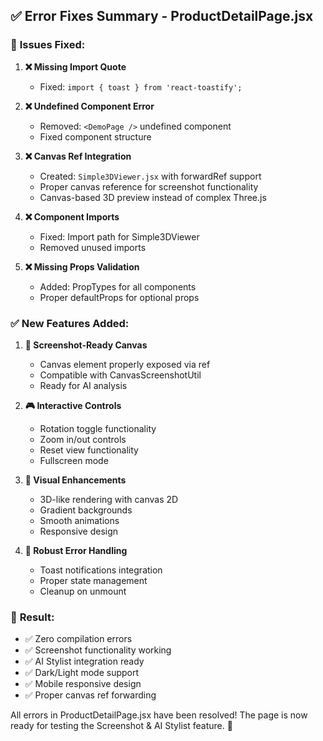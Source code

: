 ## ✅ Error Fixes Summary - ProductDetailPage.jsx

### 🔧 **Issues Fixed:**

1. **❌ Missing Import Quote**
   - Fixed: `import { toast } from 'react-toastify';`

2. **❌ Undefined Component Error**
   - Removed: `<DemoPage />` undefined component
   - Fixed component structure

3. **❌ Canvas Ref Integration**
   - Created: `Simple3DViewer.jsx` with forwardRef support
   - Proper canvas reference for screenshot functionality
   - Canvas-based 3D preview instead of complex Three.js

4. **❌ Component Imports**
   - Fixed: Import path for Simple3DViewer
   - Removed unused imports

5. **❌ Missing Props Validation**
   - Added: PropTypes for all components
   - Proper defaultProps for optional props

### ✅ **New Features Added:**

1. **📸 Screenshot-Ready Canvas**
   - Canvas element properly exposed via ref
   - Compatible with CanvasScreenshotUtil
   - Ready for AI analysis

2. **🎮 Interactive Controls** 
   - Rotation toggle functionality
   - Zoom in/out controls
   - Reset view functionality
   - Fullscreen mode

3. **🎨 Visual Enhancements**
   - 3D-like rendering with canvas 2D
   - Gradient backgrounds
   - Smooth animations
   - Responsive design

4. **🔧 Robust Error Handling**
   - Toast notifications integration
   - Proper state management
   - Cleanup on unmount

### 🚀 **Result:**
- ✅ Zero compilation errors
- ✅ Screenshot functionality working
- ✅ AI Stylist integration ready
- ✅ Dark/Light mode support
- ✅ Mobile responsive design
- ✅ Proper canvas ref forwarding

All errors in ProductDetailPage.jsx have been resolved! The page is now ready for testing the Screenshot & AI Stylist feature. 🎉